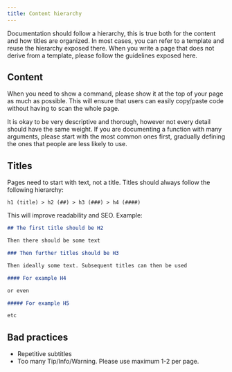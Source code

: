 ```yaml
---
title: Content hierarchy
---
```


Documentation should follow a hierarchy, this is true both for the content and
how titles are organized. In most cases, you can refer to a template and reuse
the hierarchy exposed there. When you write a page that does not derive from a
template, please follow the guidelines exposed here.

## Content

When you need to show a command, please show it at the top of your page as much
as possible. This will ensure that users can easily copy/paste code without
having to scan the whole page.

It is okay to be very descriptive and thorough, however not every detail should
have the same weight. If you are documenting a function with many arguments,
please start with the most common ones first, gradually defining the ones that
people are less likely to use.

## Titles

Pages need to start with text, not a title. Titles should always follow the
following hierarchy:

```script
h1 (title) > h2 (##) > h3 (###) > h4 (####)
```

This will improve readability and SEO. Example:

```markdown
## The first title should be H2

Then there should be some text

### Then further titles should be H3

Then ideally some text. Subsequent titles can then be used

#### For example H4

or even

##### For example H5

etc
```

## Bad practices

- Repetitive subtitles
- Too many Tip/Info/Warning. Please use maximum 1-2 per page.
